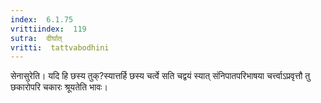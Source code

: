 ```yaml
---
index:  6.1.75
vrittiindex:  119
sutra:  दीर्घात्
vritti:  tattvabodhini 
---
```


सेनासुरेति। यदि हि छस्य तुक्?स्यात्तर्हि छस्य चर्त्वे सति चद्वयं स्यात् संनिपातपरिभाषया चर्त्त्वाऽप्रवृत्तौ तु छकारोपरि चकारः श्रूयतेति भावः।

